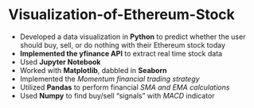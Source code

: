 # Visualization-of-Ethereum-Stock
- Developed a data visualization in **Python** to predict whether the user should buy, sell, or do nothing with their Ethereum stock today
- **Implemented the yfinance API** to extract real time stock data 
- Used **Jupyter Notebook**
- Worked with **Matplotlib**, dabbled in **Seaborn**
- Implemented the *Momentum financial trading strategy*
- Utilized **Pandas** to perform financial *SMA and EMA calculations*
- Used **Numpy** to find  buy/sell “signals” with *MACD* indicator
